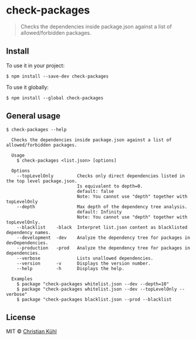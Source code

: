 # check-packages
> Checks the dependencies inside package.json against a list of allowed/forbidden packages.

## Install

To use it in your project:
```
$ npm install --save-dev check-packages
```

To use it globally:
```
$ npm install --global check-packages
```

## General usage

```
$ check-packages --help

  Checks the dependencies inside package.json against a list of allowed/forbidden packages.

  Usage
    $ check-packages <list.json> [options]

  Options
    --topLevelOnly         Checks only direct dependencies listed in the top level package.json.
                           Is equivalent to depth=0.
                           default: false
                           Note: You cannot use "depth" together with topLevelOnly
    --depth                Max depth of the dependency tree analysis.
                           default: Infinity
                           Note: You cannot use "depth" together with topLevelOnly.
    --blacklist    -black  Interpret list.json content as blacklisted dependency names.
    --development  -dev    Analyze the dependency tree for packages in devDependencies.
    --production   -prod   Analyze the dependency tree for packages in dependencies.
    --verbose              Lists unallowed dependencies.
    --version      -v      Displays the version number.
    --help         -h      Displays the help.

  Examples
    $ package "check-packages whitelist.json --dev --depth=10"
    $ package "check-packages whitelist.json --dev --topLevelOnly --verbose"
    $ package "check-packages blacklist.json --prod --blacklist
```

## License

MIT © [Christian Kühl](https://micromata.de)
